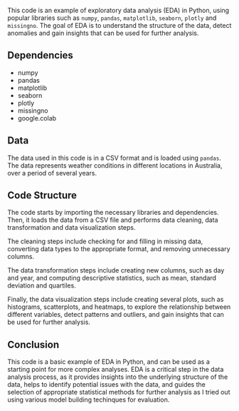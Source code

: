This code is an example of exploratory data analysis (EDA) in Python, using popular libraries such as `numpy`, `pandas`, `matplotlib`, `seaborn`, `plotly` and `missingno`. The goal of EDA is to understand the structure of the data, detect anomalies and gain insights that can be used for further analysis.

## Dependencies
- numpy
- pandas
- matplotlib
- seaborn
- plotly
- missingno
- google.colab

## Data

The data used in this code is in a CSV format and is loaded using `pandas`. The data represents weather conditions in different locations in Australia, over a period of several years. 

## Code Structure

The code starts by importing the necessary libraries and dependencies. Then, it loads the data from a CSV file and performs data cleaning, data transformation and data visualization steps.

The cleaning steps include checking for and filling in missing data, converting data types to the appropriate format, and removing unnecessary columns.

The data transformation steps include creating new columns, such as day and year, and computing descriptive statistics, such as mean, standard deviation and quartiles. 

Finally, the data visualization steps include creating several plots, such as histograms, scatterplots, and heatmaps, to explore the relationship between different variables, detect patterns and outliers, and gain insights that can be used for further analysis.

## Conclusion

This code is a basic example of EDA in Python, and can be used as a starting point for more complex analyses. EDA is a critical step in the data analysis process, as it provides insights into the underlying structure of the data, helps to identify potential issues with the data, and guides the selection of appropriate statistical methods for further analysis as I tried out using various model building techinques for evaluation.
